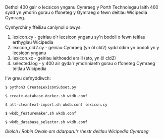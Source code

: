 Dethol 400 gair o lecsicon ynganu Cymraeg y Porth Technolegau Iaith 400 sydd yn 
ymdrin gorau o ffoneteg y Gymraeg o fewn deitlau Wicipedia Cymraeg.

Cynhyrchir y ffeiliau canlynol o bwys:

1. lexicon.cy - geiriau o'r lecsicon ynganu sy'n bodoli o fewn teitlau erthyglau Wicipedia
2. lexicon_cld2.cy - geiriau Cymraeg (yn ôl cld2) sydd ddim yn bodoli yn y lecsicon ynganu
3. lexicon.xx - geiriau ieithoedd eraill (eto, yn ôl cld2)
4. selected.log - y 400 air gyda'r ymdriniaeth gorau o ffoneteg Cymraeg teitlau Wicipedia
 

I'w greu defnyddiwch:

`$ python3 CreateLexiconSubset.py`

`$ create-database-docker.sh wkdb.conf`

`$ alt-cleantext-import.sh wkdb.conf lexicon.cy`

`$ wkdb_featuremaker.sh wkdb.conf`

`$ wkdb_database_selector.sh wkdb.conf`


*Diolch i Robin Owain am ddarparu'r rhestr deitlau Wicipedia Cymraeg*
